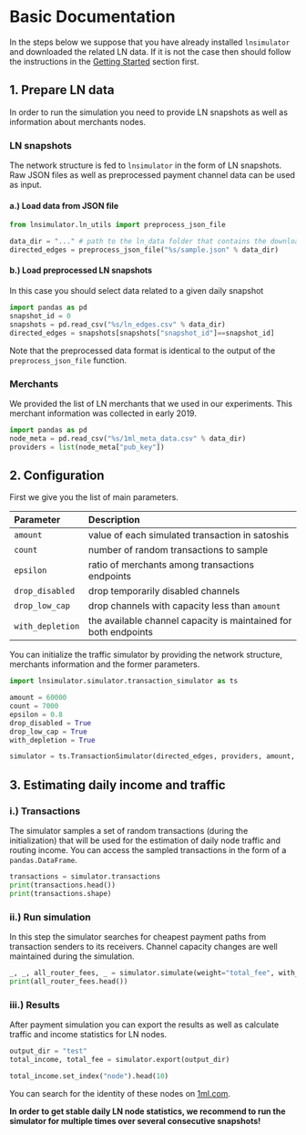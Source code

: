 # Basic Documentation

In the steps below we suppose that you have already installed `lnsimulator` and downloaded the related LN data.
If it is not the case then should follow the instructions in the [Getting Started](getting_started) section first.

## 1. Prepare LN data

In order to run the simulation you need to provide LN snapshots as well as information about merchants nodes.

### LN snapshots

The network structure is fed to `lnsimulator` in the form of LN snapshots. Raw JSON files as well as preprocessed payment channel data can be used as input.

#### a.) Load data from JSON file

```python
from lnsimulator.ln_utils import preprocess_json_file

data_dir = "..." # path to the ln_data folder that contains the downloaded data
directed_edges = preprocess_json_file("%s/sample.json" % data_dir)
```

#### b.) Load preprocessed LN snapshots

In this case you should select data related to a given daily snapshot

```python
import pandas as pd
snapshot_id = 0
snapshots = pd.read_csv("%s/ln_edges.csv" % data_dir)
directed_edges = snapshots[snapshots["snapshot_id"]==snapshot_id]
```

Note that the preprocessed data format is identical to the output of the `preprocess_json_file` function.

### Merchants

We provided the list of LN merchants that we used in our experiments. This merchant information was collected in early 2019.

```python
import pandas as pd
node_meta = pd.read_csv("%s/1ml_meta_data.csv" % data_dir)
providers = list(node_meta["pub_key"])
```

## 2. Configuration

First we give you the list of main parameters.

| Parameter | Description |
|     :---      |   :---   |
| `amount` |  value of each simulated transaction in satoshis  |
| `count`  | number of random transactions to sample  |
| `epsilon` |  ratio of merchants among transactions endpoints  |
| `drop_disabled` | drop temporarily disabled channels |
| `drop_low_cap` | drop channels with capacity less than `amount` |
| `with_depletion` | the available channel capacity is maintained for both endpoints |

You can initialize the traffic simulator by providing the network structure, merchants information and the former parameters.

```python
import lnsimulator.simulator.transaction_simulator as ts

amount = 60000
count = 7000
epsilon = 0.8
drop_disabled = True
drop_low_cap = True
with_depletion = True

simulator = ts.TransactionSimulator(directed_edges, providers, amount, count, drop_disabled=drop_disabled, drop_low_cap=drop_low_cap, eps=epsilon, with_depletion=with_depletion)
```

## 3. Estimating daily income and traffic

### i.) Transactions

The simulator samples a set of random transactions (during the initialization) that will be used for the estimation of daily node traffic and routing income. You can access the sampled transactions in the form of a `pandas.DataFrame`.

```python
transactions = simulator.transactions
print(transactions.head())
print(transactions.shape)
```

### ii.) Run simulation

In this step the simulator searches for cheapest payment paths from transaction senders to its receivers. Channel capacity changes are well maintained during the simulation. 

```python
_, _, all_router_fees, _ = simulator.simulate(weight="total_fee", with_node_removals=False)
print(all_router_fees.head())
```

### iii.) Results

After payment simulation you can export the results as well as calculate traffic and income statistics for LN nodes.

```python
output_dir = "test"
total_income, total_fee = simulator.export(output_dir)

total_income.set_index("node").head(10)
```

You can search for the identity of these nodes on [1ml.com](https://1ml.com).

**In order to get stable daily LN node statistics, we recommend to run the simulator for multiple times over several consecutive snapshots!**

